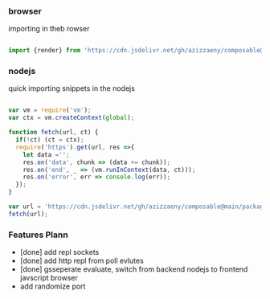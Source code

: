 ### browser 
importing in theb rowser
```js

import {render} from 'https://cdn.jsdelivr.net/gh/azizzaeny/composable@main/packages/hiccup/index.js';

```

### nodejs
quick importing snippets in the nodejs
```js

var vm = require('vm');
var ctx = vm.createContext(global);

function fetch(url, ct) {
  if(!ct) (ct = ctx);
  require('https').get(url, res =>{
    let data ='';
    res.on('data', chunk => (data += chunk));
    res.on('end', _ => (vm.runInContext(data, ct)));
    res.on('error', err => console.log(err));             
  }); 
}

var url = 'https://cdn.jsdelivr.net/gh/azizzaeny/composable@main/packages/repl/index.js';
fetch(url);

```

### Features Plann
- [done] add repl sockets
- [done] add http repl from poll evlutes
- [done] gsseperate evaluate, switch from backend nodejs to frontend javscript browser
- add randomize port
